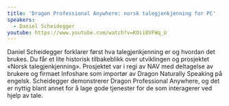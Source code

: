 ```yaml
---
title: 'Dragon Professional Anywhere: norsk talegjenkjenning for PC'
speakers:
  - Daniel Scheidegger
youtube: https://www.youtube.com/watch?v=KOii8VFWq_U
---
```


Daniel Scheidegger forklarer først hva talegjenkjenning er og hvordan det brukes. Du får et lite historisk tilbakeblikk over utviklingen og prosjektet «Norsk talegjenkjenning». Prosjektet var i regi av NAV med deltagelse av brukere og firmaet Infoshare som importør av Dragon Naturally Speaking på engelsk. Scheidegger demonstrerer Dragon Professional Anywhere, og det er nyttig blant annet for å lage gode tjenester for de som interagerer ved hjelp av tale.